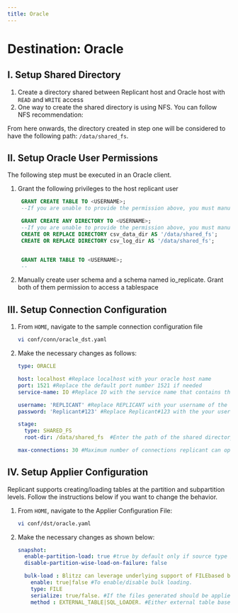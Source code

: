```yaml
---
title: Oracle
---
```

# Destination: Oracle

## I. Setup Shared Directory

1. Create a directory shared between Replicant host and Oracle host with ```READ``` and ```WRITE``` access
2. One way to create the shared directory is using NFS. You can follow NFS recommendation:

From here onwards, the directory created in step one will be considered to have the following path: ```/data/shared_fs```.

## II. Setup Oracle User Permissions
The following step must be executed in an Oracle client.

1. Grant the following privileges to the host replicant user
   ```SQL
    GRANT CREATE TABLE TO <USERNAME>;
    --If you are unable to provide the permission above, you must manually create all the tables

    GRANT CREATE ANY DIRECTORY TO <USERNAME>;
    --If you are unable to provide the permission above, you must manually create the following directories:
    CREATE OR REPLACE DIRECTORY csv_data_dir AS '/data/shared_fs';
    CREATE OR REPLACE DIRECTORY csv_log_dir AS '/data/shared_fs';


    GRANT ALTER TABLE TO <USERNAME>;
    --
    ```
2. Manually create user schema and a schema named io_replicate. Grant both of them permission to access a tablespace

## III. Setup Connection Configuration

1. From ```HOME```, navigate to the sample connection configuration file
    ```BASH
    vi conf/conn/oracle_dst.yaml
    ```

2. Make the necessary changes as follows:
      ```YAML
      type: ORACLE

      host: localhost #Replace localhost with your oracle host name
      port: 1521 #Replace the default port number 1521 if needed
      service-name: IO #Replace IO with the service name that contains the schema you will be replicated

      username: 'REPLICANT' #Replace REPLICANT with your username of the user that connects to your oracle server
      password: 'Replicant#123' #Replace Replicant#123 with the your user's password

      stage:
        type: SHARED_FS
        root-dir: /data/shared_fs  #Enter the path of the shared directory

      max-connections: 30 #Maximum number of connections replicant can open in Oracle
    ```

## IV. Setup Applier Configuration

Replicant supports creating/loading tables at the partition and subpartition levels. Follow the instructions below if you want to change the behavior.

1. From ```HOME```, navigate to the Applier Configuration File:
   ```BASH
   vi conf/dst/oracle.yaml
   ```

2. Make the necessary changes as shown below:
   ```YAML
   snapshot:
     enable-partition-load: true #true by default only if source type is oracle
     disable-partition-wise-load-on-failure: false

     bulk-load : Blitzz can leverage underlying support of FILEbased bulk loading into the target system.
       enable: true|false #To enable/disable bulk loading.
       type: FILE 
       serialize: true/false. #If the files generated should be applied in serial/parallel fashion
       method : EXTERNAL_TABLE|SQL_LOADER. #Either external table based approach or sql loader based approach can be taken to perform bulk load.

   ```

